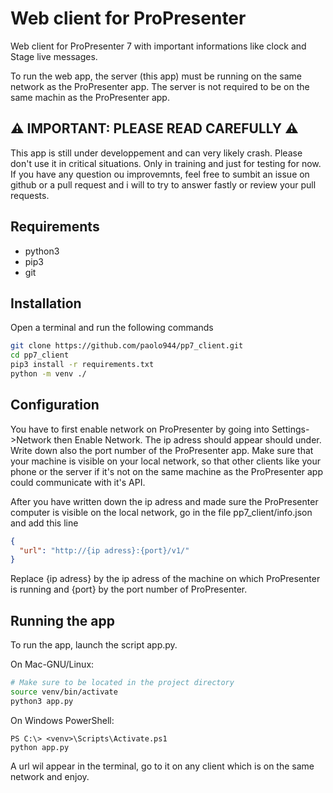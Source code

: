 # Web client for ProPresenter

Web client for ProPresenter 7 with important informations like clock and Stage live messages.

To run the web app, the server (this app) must be running on the same network as the ProPresenter app.
The server is not required to be on the same machin as the ProPresenter app.

## ⚠️ **IMPORTANT: PLEASE READ CAREFULLY** ⚠️
This app is still under developpement and can very likely crash.
Please don't use it in critical situations. Only in training and
just for testing for now.
If you have any question ou improvemnts, feel free to sumbit
an issue on github or a pull request and i will to try to
answer fastly or review your pull requests.

## Requirements
- python3
- pip3
- git

## Installation
Open a terminal and run the following commands
```bash
git clone https://github.com/paolo944/pp7_client.git
cd pp7_client
pip3 install -r requirements.txt
python -m venv ./
```
## Configuration
You have to first enable network on ProPresenter by going into Settings->Network then Enable Network.
The ip adress should appear should under. Write down also the port number of the ProPresenter app.
Make sure that your machine is visible on your local network, so that other clients like your phone or the server
if it's not on the same machine as the ProPresenter app could communicate with it's API.

After you have written down the ip adress and made sure the ProPresenter computer is visible on the local 
network, go in the file pp7_client/info.json and add this line
```json
{
  "url": "http://{ip adress}:{port}/v1/"
}
```
Replace  {ip adress} by the ip adress of the machine on which ProPresenter is running and {port} by the port number 
of ProPresenter.

## Running the app
To run the app, launch the script app.py.

On Mac-GNU/Linux:
```bash
# Make sure to be located in the project directory
source venv/bin/activate
python3 app.py
```

On Windows PowerShell:
```
PS C:\> <venv>\Scripts\Activate.ps1
python app.py
```

A url wil appear in the terminal, go to it on any client which is on the same network and enjoy. 
